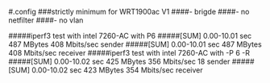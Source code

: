 #.config
###strictly minimum for WRT1900ac V1
####- brigde
####- no netfilter
####- no vlan

#####iperf3 test with intel 7260-AC with P6
#####[SUM]   0.00-10.01  sec   487 MBytes   408 Mbits/sec                  sender
#####[SUM]   0.00-10.01  sec   487 MBytes   408 Mbits/sec                  receiver
#####iperf3 test with intel 7260-AC with -P 6 -R
#####[SUM]   0.00-10.02  sec   425 MBytes   356 Mbits/sec   18             sender
#####[SUM]   0.00-10.02  sec   423 MBytes   354 Mbits/sec                  receiver
